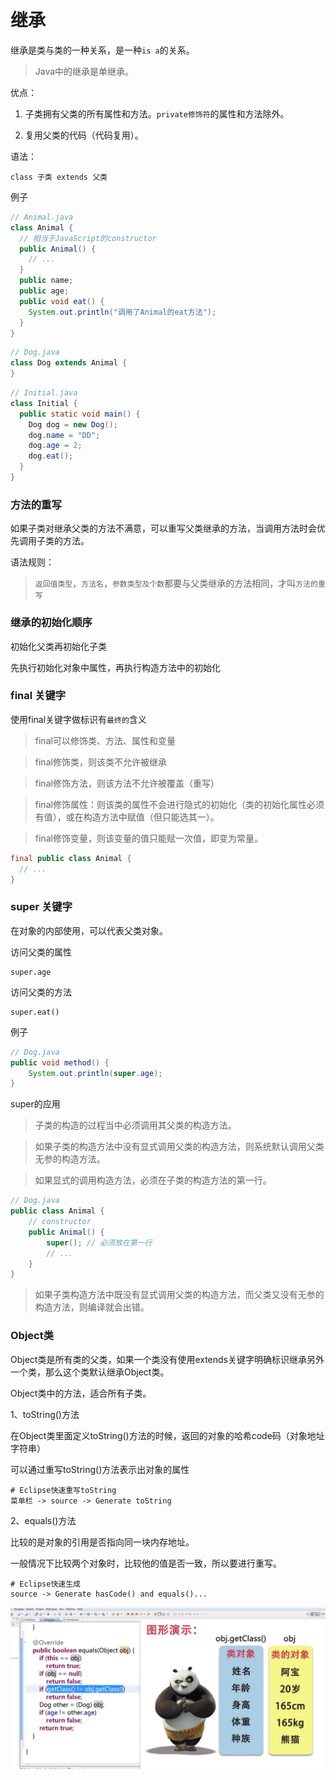 # 继承

继承是类与类的一种关系，是一种`is a`的关系。

> Java中的继承是单继承。

优点：

1. 子类拥有父类的所有属性和方法。`private修饰符`的属性和方法除外。

2. 复用父类的代码（代码复用）。

语法：

```
class 子类 extends 父类
```

例子

```java
// Animal.java
class Animal {
  // 相当于JavaScript的constructor
  public Animal() {
    // ...
  }
  public name;
  public age;
  public void eat() {
    System.out.println("调用了Animal的eat方法");
  }
}
```

```java
// Dog.java
class Dog extends Animal {
}
```


```java
// Initial.java
class Initial {
  public static void main() {
    Dog dog = new Dog();
    dog.name = "DD";
    dog.age = 2;
    dog.eat();
  }
}
```

### 方法的重写

如果子类对继承父类的方法不满意，可以重写父类继承的方法，当调用方法时会优先调用子类的方法。

语法规则：

> `返回值类型`，`方法名`，`参数类型及个数`都要与父类继承的方法相同，才叫`方法的重写`

### 继承的初始化顺序

初始化父类再初始化子类

先执行初始化对象中属性，再执行构造方法中的初始化

### final 关键字

使用final关键字做标识有`最终的`含义

> final可以修饰类、方法、属性和变量

> final修饰类，则该类不允许被继承

> final修饰方法，则该方法不允许被覆盖（重写）

> final修饰属性：则该类的属性不会进行隐式的初始化（类的初始化属性必须有值），或在构造方法中赋值（但只能选其一）。

> final修饰变量，则该变量的值只能赋一次值，即变为常量。

```java
final public class Animal {
  // ...
}
```

### super 关键字

在对象的内部使用，可以代表父类对象。

访问父类的属性

```
super.age
```

访问父类的方法

```
super.eat()
```

例子

```java
// Dog.java
public void method() {
    System.out.println(super.age);
}
```

super的应用

> 子类的构造的过程当中必须调用其父类的构造方法。

> 如果子类的构造方法中没有显式调用父类的构造方法，则系统默认调用父类无参的构造方法。

> 如果显式的调用构造方法，必须在子类的构造方法的第一行。

```java
// Dog.java
public class Animal {
    // constructor
    public Animal() {
        super(); // 必须放在第一行
        // ...
    }
}
```

> 如果子类构造方法中既没有显式调用父类的构造方法，而父类又没有无参的构造方法，则编译就会出错。

### Object类

Object类是所有类的父类，如果一个类没有使用extends关键字明确标识继承另外一个类，那么这个类默认继承Object类。

Object类中的方法，适合所有子类。

1、toString()方法

在Object类里面定义toString()方法的时候，返回的对象的哈希code码（对象地址字符串）

可以通过重写toString()方法表示出对象的属性

```
# Eclipse快速重写toString
菜单栏 -> source -> Generate toString
```

2、equals()方法

比较的是对象的引用是否指向同一块内存地址。

一般情况下比较两个对象时，比较他的值是否一致，所以要进行重写。

```
# Eclipse快速生成
source -> Generate hasCode() and equals()...
```

![](img/object-2.jpg)
